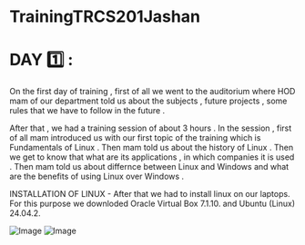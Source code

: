 # TrainingTRCS201Jashan
# DAY 1️⃣ :
On the first day of training , first of all we went to the auditorium where HOD mam of our department told us about the subjects , future projects , some rules that we have to follow in the future .

After that , we had a training session of about 3 hours . In the session , first of all mam introduced us with our first topic of the training which is Fundamentals of Linux . Then mam told us about the history of Linux . Then we get to know that what are its applications , in which companies it is used . Then mam told us about differnce between Linux and Windows and what are the benefits of using Linux over Windows .

INSTALLATION OF LINUX - After that we had to install linux on our laptops. For this purpose we downloded Oracle Virtual Box 7.1.10. and Ubuntu (Linux) 24.04.2.

![Image](https://github.com/user-attachments/assets/ee7262de-042e-4204-9283-b793f65b8a12) ![Image](https://github.com/user-attachments/assets/0618f742-9d3a-4f36-a4b9-e9213f5c95df)
